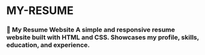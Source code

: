 # MY-RESUME
### 💼 My Resume Website  A simple and responsive resume website built with HTML and CSS. Showcases my profile, skills, education, and experience. 
